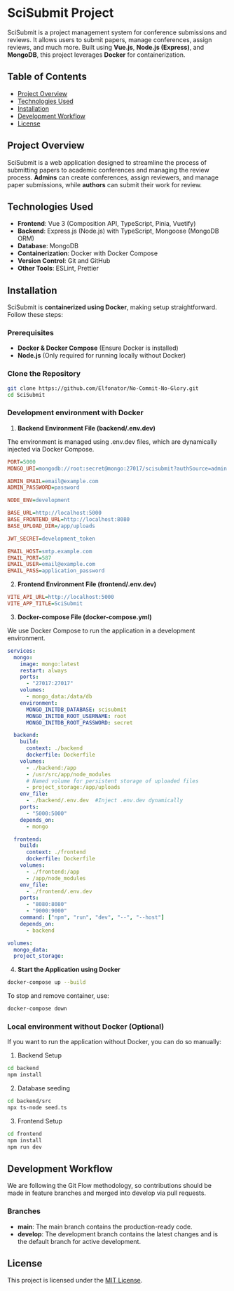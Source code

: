 # SciSubmit Project

SciSubmit is a project management system for conference submissions and reviews. It allows users to submit papers, manage conferences, assign reviews, and much more. Built using **Vue.js**, **Node.js (Express)**, and **MongoDB**, this project leverages **Docker** for containerization.

## Table of Contents

- [Project Overview](#project-overview)
- [Technologies Used](#technologies-used)
- [Installation](#installation)
- [Development Workflow](#development-workflow)
- [License](#license)

## Project Overview

SciSubmit is a web application designed to streamline the process of submitting papers to academic conferences and managing the review process. **Admins** can create conferences, assign reviewers, and manage paper submissions, while **authors** can submit their work for review.

## Technologies Used

- **Frontend**: Vue 3 (Composition API, TypeScript, Pinia, Vuetify)
- **Backend**: Express.js (Node.js) with TypeScript, Mongoose (MongoDB ORM)
- **Database**: MongoDB
- **Containerization**: Docker with Docker Compose
- **Version Control**: Git and GitHub
- **Other Tools**: ESLint, Prettier

## Installation

SciSubmit is **containerized using Docker**, making setup straightforward. Follow these steps:

### Prerequisites

- **Docker & Docker Compose** (Ensure Docker is installed)
- **Node.js** (Only required for running locally without Docker)

### Clone the Repository

```bash
git clone https://github.com/Elfonator/No-Commit-No-Glory.git
cd SciSubmit
```

### Development environment with Docker

1. **Backend Environment File (backend/.env.dev)**

The environment is managed using .env.dev files, which are dynamically injected via Docker Compose.
```ini
PORT=5000
MONGO_URI=mongodb://root:secret@mongo:27017/scisubmit?authSource=admin

ADMIN_EMAIL=email@example.com
ADMIN_PASSWORD=password

NODE_ENV=development

BASE_URL=http://localhost:5000
BASE_FRONTEND_URL=http://localhost:8080
BASE_UPLOAD_DIR=/app/uploads

JWT_SECRET=development_token

EMAIL_HOST=smtp.example.com
EMAIL_PORT=587
EMAIL_USER=email@example.com
EMAIL_PASS=application_password
```

2. **Frontend Environment File (frontend/.env.dev)**
```ini
VITE_API_URL=http://localhost:5000
VITE_APP_TITLE=SciSubmit
```

3. **Docker-compose File (docker-compose.yml)**

We use Docker Compose to run the application in a development environment.

```yaml
services:
  mongo:
    image: mongo:latest
    restart: always
    ports:
      - "27017:27017"
    volumes:
      - mongo_data:/data/db
    environment:
      MONGO_INITDB_DATABASE: scisubmit
      MONGO_INITDB_ROOT_USERNAME: root
      MONGO_INITDB_ROOT_PASSWORD: secret

  backend:
    build:
      context: ./backend
      dockerfile: Dockerfile
    volumes:
      - ./backend:/app
      - /usr/src/app/node_modules
      # Named volume for persistent storage of uploaded files
      - project_storage:/app/uploads
    env_file:
      - ./backend/.env.dev  #Inject .env.dev dynamically
    ports:
      - "5000:5000"
    depends_on:
      - mongo

  frontend:
    build:
      context: ./frontend
      dockerfile: Dockerfile
    volumes:
      - ./frontend:/app
      - /app/node_modules
    env_file:
      - ./frontend/.env.dev
    ports:
      - "8080:8080"
      - "9000:9000"
    command: ["npm", "run", "dev", "--", "--host"]
    depends_on:
      - backend

volumes:
  mongo_data:
  project_storage:
```

4. **Start the Application using Docker**

```bash
docker-compose up --build
```

To stop and remove container, use:
```bash
docker-compose down
```

### Local environment without Docker (Optional)

If you want to run the application without Docker, you can do so manually:

1. Backend Setup
```bash
cd backend
npm install
```

2. Database seeding
```bash
cd backend/src
npx ts-node seed.ts
```

3. Frontend Setup
```bash
cd frontend
npm install
npm run dev
```

## Development Workflow

We are following the Git Flow methodology, so contributions should be made in feature branches and merged into develop via pull requests.

### Branches

- **main**: The main branch contains the production-ready code.
- **develop**: The development branch contains the latest changes and is the default branch for active development.


## License

This project is licensed under the [MIT License](./LICENSE).
